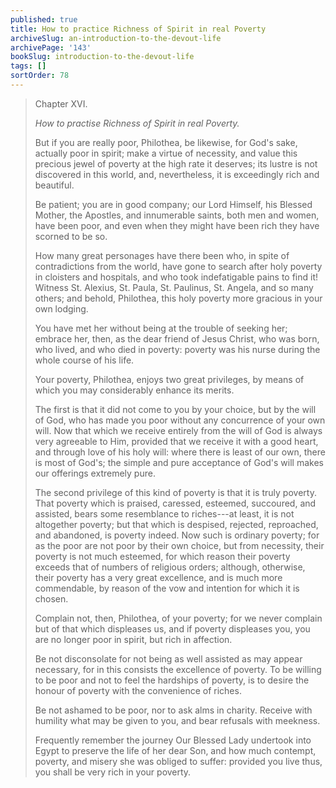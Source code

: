 ```yaml
---
published: true
title: How to practice Richness of Spirit in real Poverty
archiveSlug: an-introduction-to-the-devout-life
archivePage: '143'
bookSlug: introduction-to-the-devout-life
tags: []
sortOrder: 78
---
```


> Chapter XVI.
>
> *How to practise Richness of Spirit in real Poverty.*
>
> But if you are really poor, Philothea, be likewise, for God's sake, actually poor in spirit; make a virtue of necessity, and value this precious jewel of poverty at the high rate it deserves; its lustre is not discovered in this world, and, nevertheless, it is exceedingly rich and beautiful.
>
> Be patient; you are in good company; our Lord Himself, his Blessed Mother, the Apostles, and innumerable saints, both men and women, have been poor, and even when they might have been rich they have scorned to be so.
>
> How many great personages have there been who, in spite of contradictions from the world, have gone to search after holy poverty in cloisters and hospitals, and who took indefatigable pains to find it! Witness St. Alexius, St. Paula, St. Paulinus, St. Angela, and so many others; and behold, Philothea, this holy poverty more gracious in your own lodging.
>
> You have met her without being at the trouble of seeking her; embrace her, then, as the dear friend of Jesus Christ, who was born, who lived, and who died in poverty: poverty was his nurse during the whole course of his life.
>
> Your poverty, Philothea, enjoys two great privileges, by means of which you may considerably enhance its merits.
>
> The first is that it did not come to you by your choice, but by the will of God, who has made you poor without any concurrence of your own will. Now that which we receive entirely from the will of God is always very agreeable to Him, provided that we receive it with a good heart, and through love of his holy will: where there is least of our own, there is most of God's; the simple and pure acceptance of God's will makes our offerings extremely pure.
>
> The second privilege of this kind of poverty is that it is truly poverty. That poverty which is praised, caressed, esteemed, succoured, and assisted, bears some resemblance to riches---at least, it is not altogether poverty; but that which is despised, rejected, reproached, and abandoned, is poverty indeed. Now such is ordinary poverty; for as the poor are not poor by their own choice, but from necessity, their poverty is not much esteemed, for which reason their poverty exceeds that of numbers of religious orders; although, otherwise, their poverty has a very great excellence, and is much more commendable, by reason of the vow and intention for which it is chosen.
>
> Complain not, then, Philothea, of your poverty; for we never complain but of that which displeases us, and if poverty displeases you, you are no longer poor in spirit, but rich in affection.
>
> Be not disconsolate for not being as well assisted as may appear necessary, for in this consists the excellence of poverty. To be willing to be poor and not to feel the hardships of poverty, is to desire the honour of poverty with the convenience of riches.
>
> Be not ashamed to be poor, nor to ask alms in charity. Receive with humility what may be given to you, and bear refusals with meekness.
>
> Frequently remember the journey Our Blessed Lady undertook into Egypt to preserve the life of her dear Son, and how much contempt, poverty, and misery she was obliged to suffer: provided you live thus, you shall be very rich in your poverty.

